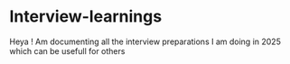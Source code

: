 # Interview-learnings
Heya ! Am documenting all the interview preparations I am doing in 2025 which can be usefull for others
